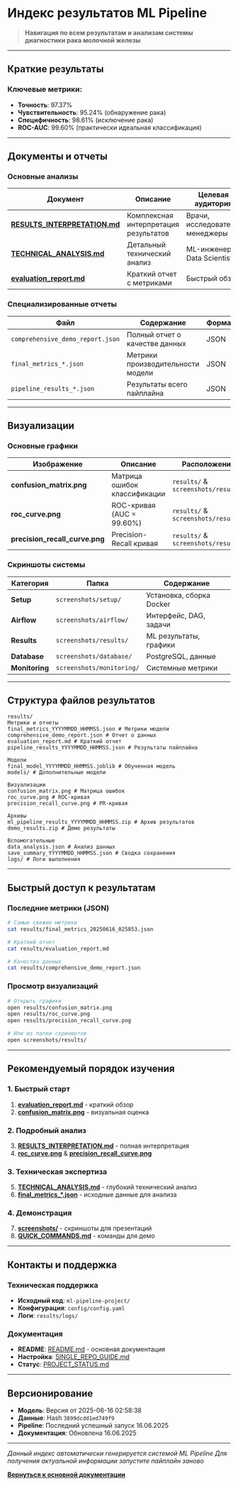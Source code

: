 # Индекс результатов ML Pipeline

> **Навигация по всем результатам и анализам системы диагностики рака молочной железы**

---

## Краткие результаты

### Ключевые метрики:
- **Точность**: 97.37%
- **Чувствительность**: 95.24% (обнаружение рака)
- **Специфичность**: 98.61% (исключение рака)
- **ROC-AUC**: 99.60% (практически идеальная классификация)

---

## Документы и отчеты

### Основные анализы
| Документ | Описание | Целевая аудитория |
|----------|----------|-------------------|
| **[ RESULTS_INTERPRETATION.md](RESULTS_INTERPRETATION.md)** | Комплексная интерпретация результатов | Врачи, исследователи, менеджеры |
| **[ TECHNICAL_ANALYSIS.md](TECHNICAL_ANALYSIS.md)** | Детальный технический анализ | ML-инженеры, Data Scientists |
| **[ evaluation_report.md](results/evaluation_report.md)** | Краткий отчет с метриками | Быстрый обзор |

### Специализированные отчеты
| Файл | Содержание | Формат |
|------|------------|--------|
| `comprehensive_demo_report.json` | Полный отчет о качестве данных | JSON |
| `final_metrics_*.json` | Метрики производительности модели | JSON |
| `pipeline_results_*.json` | Результаты всего пайплайна | JSON |

---

## Визуализации

### Основные графики
| Изображение | Описание | Расположение |
|-------------|----------|--------------|
| **confusion_matrix.png** | Матрица ошибок классификации | `results/` & `screenshots/results/` |
| **roc_curve.png** | ROC-кривая (AUC = 99.60%) | `results/` & `screenshots/results/` |
| **precision_recall_curve.png** | Precision-Recall кривая | `results/` & `screenshots/results/` |

### Скриншоты системы
| Категория | Папка | Содержание |
|-----------|-------|------------|
| **Setup** | `screenshots/setup/` | Установка, сборка Docker |
| **Airflow** | `screenshots/airflow/` | Интерфейс, DAG, задачи |
| **Results** | `screenshots/results/` | ML результаты, графики |
| **Database** | `screenshots/database/` | PostgreSQL, данные |
| **Monitoring** | `screenshots/monitoring/` | Системные метрики |

---

## Структура файлов результатов

```
results/
Метрики и отчеты
final_metrics_YYYYMMDD_HHMMSS.json # Метрики модели
comprehensive_demo_report.json # Отчет о данных
evaluation_report.md # Краткий отчет
pipeline_results_YYYYMMDD_HHMMSS.json # Результаты пайплайна

Модели
final_model_YYYYMMDD_HHMMSS.joblib # Обученная модель
models/ # Дополнительные модели

Визуализации
confusion_matrix.png # Матрица ошибок
roc_curve.png # ROC-кривая
precision_recall_curve.png # PR-кривая

Архивы
ml_pipeline_results_YYYYMMDD_HHMMSS.zip # Архив результатов
demo_results.zip # Демо результаты

Вспомогательные
data_analysis.json # Анализ данных
save_summary_YYYYMMDD_HHMMSS.json # Сводка сохранения
logs/ # Логи выполнения
```

---

## Быстрый доступ к результатам

### Последние метрики (JSON)
```bash
# Самые свежие метрики
cat results/final_metrics_20250616_025853.json

# Краткий отчет
cat results/evaluation_report.md

# Качество данных
cat results/comprehensive_demo_report.json
```

### Просмотр визуализаций
```bash
# Открыть графики
open results/confusion_matrix.png
open results/roc_curve.png
open results/precision_recall_curve.png

# Или из папки скриншотов
open screenshots/results/
```

---

## Рекомендуемый порядок изучения

### 1. Быстрый старт
1. **[evaluation_report.md](results/evaluation_report.md)** - краткий обзор
2. **[confusion_matrix.png](results/confusion_matrix.png)** - визуальная оценка

### 2. Подробный анализ
3. **[RESULTS_INTERPRETATION.md](RESULTS_INTERPRETATION.md)** - полная интерпретация
4. **[roc_curve.png](results/roc_curve.png)** & **[precision_recall_curve.png](results/precision_recall_curve.png)**

### 3. Техническая экспертиза
5. **[TECHNICAL_ANALYSIS.md](TECHNICAL_ANALYSIS.md)** - глубокий технический анализ
6. **[final_metrics_*.json](results/)** - исходные данные для анализа

### 4. Демонстрация
7. **[screenshots/](screenshots/)** - скриншоты для презентаций
8. **[QUICK_COMMANDS.md](screenshots/QUICK_COMMANDS.md)** - команды для демо

---

## Контакты и поддержка

### Техническая поддержка
- **Исходный код**: `ml-pipeline-project/`
- **Конфигурация**: `config/config.yaml`
- **Логи**: `results/logs/`

### Документация
- **README**: [README.md](README.md) - основная документация
- **Настройка**: [SINGLE_REPO_GUIDE.md](SINGLE_REPO_GUIDE.md)
- **Статус**: [PROJECT_STATUS.md](PROJECT_STATUS.md)

---

## Версионирование

- **Модель**: Версия от 2025-06-16 02:58:38
- **Данные**: Hash `3899dcdd1ed749f9`
- **Pipeline**: Последний успешный запуск 16.06.2025
- **Документация**: Обновлена 16.06.2025

---

*Данный индекс автоматически генерируется системой ML Pipeline*
*Для получения актуальной информации запустите пайплайн заново*

**[Вернуться к основной документации](README.md)**
